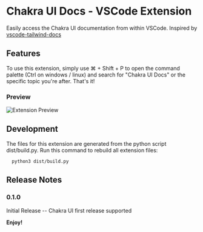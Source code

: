 # Chakra UI Docs - VSCode Extension

Easily access the Chakra UI documentation from within VSCode. Inspired by [vscode-tailwind-docs](https://github.com/austenc/vscode-tailwind-docs)

## Features

To use this extension, simply use ⌘ + Shift + P to open the command palette (Ctrl on windows / linux) and search for "Chakra UI Docs" or the specific topic you're after. That's it!

### Preview
![Extension Preview](./images/preview.gif)

## Development

The files for this extension are generated from the python script dist/build.py. Run this command to rebuild all extension files:
```
  python3 dist/build.py
```

## Release Notes

### 0.1.0

Initial Release -- Chakra UI first release supported

**Enjoy!**
